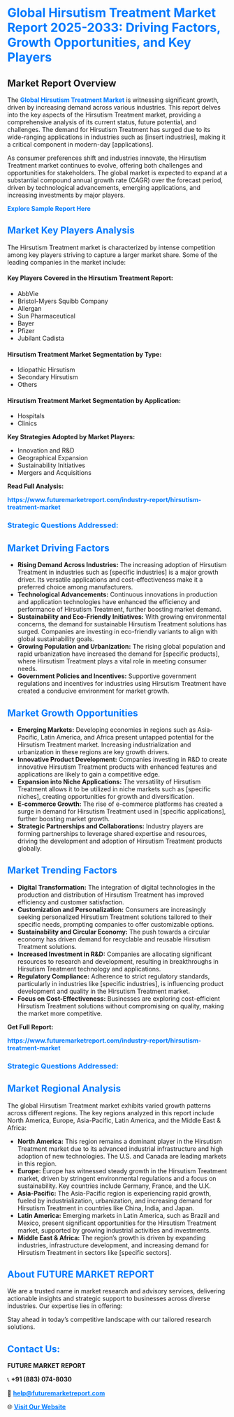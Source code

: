 <h1 style="color: #007BFF;">Global Hirsutism Treatment Market Report 2025-2033: Driving Factors, Growth Opportunities, and Key Players</h1>

<section id="overview">
<h2>Market Report Overview</h2>
<p>The <a href="https://www.futuremarketreport.com/industry-report/hirsutism-treatment-market" style="color: #007BFF; text-decoration: none;"><strong>Global Hirsutism Treatment Market</strong></a> is witnessing significant growth, driven by increasing demand across various industries. This report delves into the key aspects of the Hirsutism Treatment market, providing a comprehensive analysis of its current status, future potential, and challenges. The demand for Hirsutism Treatment has surged due to its wide-ranging applications in industries such as [insert industries], making it a critical component in modern-day [applications].</p>
<p>As consumer preferences shift and industries innovate, the Hirsutism Treatment market continues to evolve, offering both challenges and opportunities for stakeholders. The global market is expected to expand at a substantial compound annual growth rate (CAGR) over the forecast period, driven by technological advancements, emerging applications, and increasing investments by major players.</p>
</section>

<section id="overview">
<p><a href="https://www.futuremarketreport.com/request-sample/reportId=77004" style="color: #007BFF; text-decoration: none;"><strong>Explore Sample Report Here</strong></a></p>
</section>

<section id="key-players">
<h2 style="color: #007BFF;">Market Key Players Analysis</h2>
<p>The Hirsutism Treatment market is characterized by intense competition among key players striving to capture a larger market share. Some of the leading companies in the market include:</p>
<h4>Key Players Covered in the Hirsutism Treatment Report:</h4>
<ul><li>AbbVie</li><li>Bristol-Myers Squibb Company</li><li>Allergan</li><li>Sun Pharmaceutical</li><li>Bayer</li><li>Pfizer</li><li>Jubilant Cadista</li></ul>
<h4>Hirsutism Treatment Market Segmentation by Type:</h4>
<ul><li>Idiopathic Hirsutism</li><li>Secondary Hirsutism</li><li>Others</li></ul>

<h4>Hirsutism Treatment Market Segmentation by Application:</h4>
<ul><li>Hospitals</li><li>Clinics</li></ul>
<p><strong>Key Strategies Adopted by Market Players:</strong></p>
<ul>
<li>Innovation and R&D</li>
<li>Geographical Expansion</li>
<li>Sustainability Initiatives</li>
<li>Mergers and Acquisitions</li>
</ul>
</section>

<section>
<p><strong>Read Full Analysis: </strong></p><a href="https://www.futuremarketreport.com/industry-report/hirsutism-treatment-market" style="color: #007BFF; text-decoration: none;"><strong>https://www.futuremarketreport.com/industry-report/hirsutism-treatment-market</strong></a>
<h3 style="color: #007BFF;">Strategic Questions Addressed:</h3>
</section>

<section id="driving-factors">
<h2 style="color: #007BFF;">Market Driving Factors</h2>
<ul>
<li><strong>Rising Demand Across Industries:</strong> The increasing adoption of Hirsutism Treatment in industries such as [specific industries] is a major growth driver. Its versatile applications and cost-effectiveness make it a preferred choice among manufacturers.</li>
<li><strong>Technological Advancements:</strong> Continuous innovations in production and application technologies have enhanced the efficiency and performance of Hirsutism Treatment, further boosting market demand.</li>
<li><strong>Sustainability and Eco-Friendly Initiatives:</strong> With growing environmental concerns, the demand for sustainable Hirsutism Treatment solutions has surged. Companies are investing in eco-friendly variants to align with global sustainability goals.</li>
<li><strong>Growing Population and Urbanization:</strong> The rising global population and rapid urbanization have increased the demand for [specific products], where Hirsutism Treatment plays a vital role in meeting consumer needs.</li>
<li><strong>Government Policies and Incentives:</strong> Supportive government regulations and incentives for industries using Hirsutism Treatment have created a conducive environment for market growth.</li>
</ul>
</section>

<section id="growth-opportunities">
<h2 style="color: #007BFF;">Market Growth Opportunities</h2>
<ul>
<li><strong>Emerging Markets:</strong> Developing economies in regions such as Asia-Pacific, Latin America, and Africa present untapped potential for the Hirsutism Treatment market. Increasing industrialization and urbanization in these regions are key growth drivers.</li>
<li><strong>Innovative Product Development:</strong> Companies investing in R&D to create innovative Hirsutism Treatment products with enhanced features and applications are likely to gain a competitive edge.</li>
<li><strong>Expansion into Niche Applications:</strong> The versatility of Hirsutism Treatment allows it to be utilized in niche markets such as [specific niches], creating opportunities for growth and diversification.</li>
<li><strong>E-commerce Growth:</strong> The rise of e-commerce platforms has created a surge in demand for Hirsutism Treatment used in [specific applications], further boosting market growth.</li>
<li><strong>Strategic Partnerships and Collaborations:</strong> Industry players are forming partnerships to leverage shared expertise and resources, driving the development and adoption of Hirsutism Treatment products globally.</li>
</ul>
</section>

<section id="trending-factors">
<h2 style="color: #007BFF;">Market Trending Factors</h2>
<ul>
<li><strong>Digital Transformation:</strong> The integration of digital technologies in the production and distribution of Hirsutism Treatment has improved efficiency and customer satisfaction.</li>
<li><strong>Customization and Personalization:</strong> Consumers are increasingly seeking personalized Hirsutism Treatment solutions tailored to their specific needs, prompting companies to offer customizable options.</li>
<li><strong>Sustainability and Circular Economy:</strong> The push towards a circular economy has driven demand for recyclable and reusable Hirsutism Treatment solutions.</li>
<li><strong>Increased Investment in R&D:</strong> Companies are allocating significant resources to research and development, resulting in breakthroughs in Hirsutism Treatment technology and applications.</li>
<li><strong>Regulatory Compliance:</strong> Adherence to strict regulatory standards, particularly in industries like [specific industries], is influencing product development and quality in the Hirsutism Treatment market.</li>
<li><strong>Focus on Cost-Effectiveness:</strong> Businesses are exploring cost-efficient Hirsutism Treatment solutions without compromising on quality, making the market more competitive.</li>
</ul>
</section>

<section>
<p><strong>Get Full Report: </strong></p><a href="https://www.futuremarketreport.com/industry-report/hirsutism-treatment-market" style="color: #007BFF; text-decoration: none;"><strong>https://www.futuremarketreport.com/industry-report/hirsutism-treatment-market</strong></a>
<h3 style="color: #007BFF;">Strategic Questions Addressed:</h3>
</section>


<section id="regional-analysis">
<h2 style="color: #007BFF;">Market Regional Analysis</h2>
<p>The global Hirsutism Treatment market exhibits varied growth patterns across different regions. The key regions analyzed in this report include North America, Europe, Asia-Pacific, Latin America, and the Middle East & Africa:</p>
<ul>
<li><strong>North America:</strong> This region remains a dominant player in the Hirsutism Treatment market due to its advanced industrial infrastructure and high adoption of new technologies. The U.S. and Canada are leading markets in this region.</li>
<li><strong>Europe:</strong> Europe has witnessed steady growth in the Hirsutism Treatment market, driven by stringent environmental regulations and a focus on sustainability. Key countries include Germany, France, and the U.K.</li>
<li><strong>Asia-Pacific:</strong> The Asia-Pacific region is experiencing rapid growth, fueled by industrialization, urbanization, and increasing demand for Hirsutism Treatment in countries like China, India, and Japan.</li>
<li><strong>Latin America:</strong> Emerging markets in Latin America, such as Brazil and Mexico, present significant opportunities for the Hirsutism Treatment market, supported by growing industrial activities and investments.</li>
<li><strong>Middle East & Africa:</strong> The region’s growth is driven by expanding industries, infrastructure development, and increasing demand for Hirsutism Treatment in sectors like [specific sectors].</li>
</ul>
</section>

<footer>
<h2 style="color: #007BFF;">About FUTURE MARKET REPORT</h2>
<p>We are a trusted name in market research and advisory services, delivering actionable insights and strategic support to businesses across diverse industries. Our expertise lies in offering:</p>

<p>Stay ahead in today’s competitive landscape with our tailored research solutions.</p>

<h2 style="color: #007BFF;">Contact Us:</h2>
<p><strong>FUTURE MARKET REPORT</strong></p>
<p>📞 <strong>+91 (883) 074-8030</strong></p>
<p>📧 <strong><a href="mailto:help@futuremarketreport.com" style="color: #007BFF;">help@futuremarketreport.com</a></strong></p>
<p>🌐 <strong><a href="https://www.futuremarketreport.com/" style="color: #007BFF;">Visit Our Website</a></strong></p>
</footer>